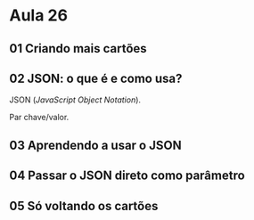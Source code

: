 # Aula 26

## 01 Criando mais cartões

## 02 JSON: o que é e como usa?

JSON (_JavaScript Object Notation_).

Par chave/valor.

## 03 Aprendendo a usar o JSON

## 04 Passar o JSON direto como parâmetro

## 05 Só voltando os cartões